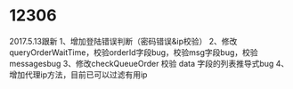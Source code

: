 # 12306
2017.5.13跟新
1、增加登陆错误判断（密码错误&ip校验）
2、修改queryOrderWaitTime，校验orderId字段bug，校验msg字段bug，校验messagesbug
3、修改checkQueueOrder  校验 data 字段的列表推导式bug
4、增加代理ip方法，目前已可以过滤有用ip